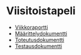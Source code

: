 # Viisitoistapeli

- [Viikkoraportti](https://github.com/thomsva/viisitoistapeli/blob/master/dokumentaatio/viikkoraportti.md)
- [Määrittelydokumentti](https://github.com/thomsva/viisitoistapeli/blob/master/dokumentaatio/m%C3%A4%C3%A4rittelydokumentti.md)
- [Toteutusdokumentti](https://github.com/thomsva/viisitoistapeli/blob/master/dokumentaatio/toteutusdokumentti.md)
- [Testausdokumentti](https://github.com/thomsva/viisitoistapeli/blob/master/dokumentaatio/testausdokumentti.md)
